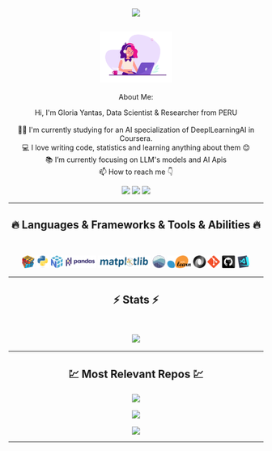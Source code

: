 

<h1 align="center">
  <a href="https://git.io/typing-svg">
    <img src="https://readme-typing-svg.herokuapp.com/?lines=This+is+Gloria+GEYA;Nice+to+meet+you+%F0%9F%91%8B&center=true&size=30">
  </a>
</h1>
   
###  <p align="center"> <img src="images\data-scientist.gif" height="100px">  <p align="center"> 
<p align="center"> About Me: <p align="center">
<p align="center">
  Hi, I'm Gloria Yantas, Data Scientist & Researcher from PERU
  <br>
  <br>
  👨‍🎓 I'm currently studying for an AI specialization of DeeplLearningAI in Coursera.
  <br>
  💻 I love writing code, statistics and learning anything about them 😊
  <br>
  📚 I’m currently focusing on LLM's models and AI Apis
  <br>
  📫 How to reach me 👇
</p>
<p align="center"> <a href="https://www.linkedin.com/in/gloriayantasalcantara/"><img src="https://img.shields.io/badge/linkedin-%230077B5.svg?&style=for-the-badge&logo=linkedin&logoColor=white" height=23></a> <a href="mailto:gloria.yantas.alcantara@gmail.com"><img src="https://img.shields.io/badge/Gmail-D14836?style=for-the-badge&logo=gmail&logoColor=white" height=23></a>
 <a href="https://www.kaggle.com/gloriayantas"><img src="https://img.shields.io/badge/kaggle-%230077B5.svg?&style=for-the-badge&logo=kaggle&logoColor=white" height=23></a></p>
<hr>
<h2 align="center">🔥 Languages & Frameworks & Tools & Abilities 🔥</h2><br>
<p align="center">
  <img title="Problem Solving" height="25" src="images/problemSolving.png">
  <img title="Python" height="25" src="images/python-original.svg">
  <img title="Numpy" height="25" src="images/numpy.svg">
  <img title="Pandas" height="25" src="images/pandas.svg">
  <img title="Matplotlib" height="25" src="images/matplotlib.svg">
  <img title="Seaborn" height="25" src="images/seaborn.svg">
  <img title="Scikit Learn" height="25" src="images/Scikit_learn.svg">
  <img title="JSON" height="25" src="images/json.svg">
  <img title="Git" height="25" src="images/git-original.svg">
  <img title="GitHub" height="25" src="images/github.svg">
  <img title="Visual Studio Code" height="25" src="images/vscode.png">

</p>
<hr>

<h2 align="center">⚡ Stats ⚡</h2>
<br>



<p align="center">
<a href="https://github.com/gloria1798/">
      <img width=325  src="https://github-readme-stats.vercel.app/api/top-langs/?username=gloria1798&hide=shell,makefile,R&layout=compact&border_color=61dafb&hide_border=true" />
 </a>
</p>
<hr>
<h2 align="center">💹 Most Relevant Repos 💹</h2>
<p align="center">
<a href="https://github.com/gloria1798/Kaggle-competitions/">
  <img width=300 align="center" src="https://github-readme-stats.vercel.app/api/pin/?username=gloria1798&repo=Kaggle-competitions&title_color=ffffff&text_color=c9cacc&icon_color=2bbc8a&bg_color=1d1f21" />
</a>    
</p>

<p align="center">
<a href="https://github.com/gloria1798/Awesome_WebscrapingCode/">
  <img width=300 align="center" src="https://github-readme-stats.vercel.app/api/pin/?username=gloria1798&repo=Awesome_WebscrapingCode&title_color=ffffff&text_color=c9cacc&icon_color=2bbc8a&bg_color=1d1f21" />
</a>    
</p>

<p align="center">
<a href="https://github.com/gloria1798/neural-nala-challenge/">
  <img width=300 align="center" src="https://github-readme-stats.vercel.app/api/pin/?username=gloria1798&repo=neural-nala-challenge&title_color=ffffff&text_color=c9cacc&icon_color=2bbc8a&bg_color=1d1f21" />
</a>    
</p>

<hr>


